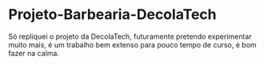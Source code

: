 ﻿# Projeto-Barbearia-DecolaTech

 
Só repliquei o projeto da DecolaTech, futuramente pretendo experimentar muito mais, é um trabalho bem extenso para pouco tempo de curso, é bom fazer na calma.
